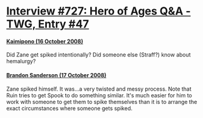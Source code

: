 # [Interview #727: Hero of Ages Q&A - TWG, Entry #47](https://www.theoryland.com/intvmain.php?i=727#47)

#### [Kaimipono (16 October 2008)](http://twg.17thshard.com/index.php?topic=6655.msg129205#msg129205)

Did Zane get spiked intentionally? Did someone else (Straff?) know about hemalurgy?

#### [Brandon Sanderson (17 October 2008)](http://twg.17thshard.com/index.php?topic=6655.msg129246#msg129246)

Zane spiked himself. It was...a very twisted and messy process. Note that Ruin tries to get Spook to do something similar. It's much easier for him to work with someone to get them to spike themselves than it is to arrange the exact circumstances where someone gets spiked.

